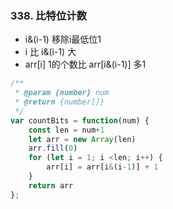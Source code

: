 ### 338. 比特位计数

- i&(i-1) 移除i最低位1
- i 比 i&(i-1) 大
- arr[i] 1的个数比 arr[i&(i-1)] 多1

```js
/**
 * @param {number} num
 * @return {number[]}
 */
var countBits = function(num) {
    const len = num+1
    let arr = new Array(len)
    arr.fill(0)
    for (let i = 1; i <len; i++) {
        arr[i] = arr[i&(i-1)] + 1
    }
    return arr
};
```